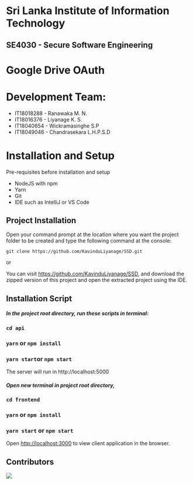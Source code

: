 # Sri Lanka Institute of Information Technology  
  
## SE4030 - Secure Software Engineering

# Google Drive OAuth
  
# Development Team:  
  
- IT18018288 - Ranawaka M. N.  
- IT18016376 - Liyanage K. S.  
- IT18040654 - Wickramasinghe S.P
- IT18049046 - Chandrasekara L.H.P.S.D 

# Installation and Setup  
Pre-requisites before installation and setup  

 - NodeJS with npm
 - Yarn
 - Git
 - IDE such as IntelliJ or VS Code 


## Project Installation

Open your command prompt at the location where you want the project folder to be created and type the following command at the console:

```
git clone https://github.com/KavinduLiyanage/SSD.git
```
or

You can visit https://github.com/KavinduLiyanage/SSD, and download the zipped version of this project and open the extracted project using the IDE.

## Installation Script

##### In the project root directory, run these scripts in terminal:  

### `cd api`
### `yarn` or `npm install`
### `yarn start`or `npm start`

The server will run in http://localhost:5000 
##### Open new terminal in project root directory,

### `cd frontend`
### `yarn` or `npm install`
### `yarn start` or `npm start`

Open [http://localhost:3000](http://localhost:3000) to view client application in the browser.

## Contributors

<a href="https://github.com/KavinduLiyanage/SSD/graphs/contributors">
  <img src="https://contrib.rocks/image?repo=KavinduLiyanage/SSD" />
</a>